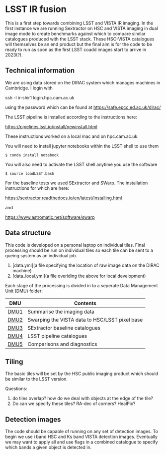 # LSST IR fusion

This is a first step towards combining LSST and VISTA IR imaging. In the first instance we are running Sextractor on HSC and VISTA imaging in dual image mode to create benchmarks against which to compare similar catalogues produced with the LSST stack. These HSC-VISTA catalogues will themselves be an end product but the final aim is for the code to be ready to run as soon as the first LSST coadd images start to arrive in 2023(?).

## Technical information

We are using data stored on the DIRAC system which manages machines in Cambridge. I login with 

ssh -l ir-shir1 login.hpc.cam.ac.uk

using the password which can be found at https://safe.epcc.ed.ac.uk/dirac/

The LSST pipeline is installed according to the instructions here:

https://pipelines.lsst.io/install/newinstall.html

These instructions worked on a local mac and on hpc.cam.ac.uk.

You will need to install jupyter notebooks within the LSST shell to use them

```Shell
$ conda install notebook
```

You will also need to activate the LSST shell anytime you use the software

```Shell
$ source loadLSST.bash
```

For the baseline tests we used SExtractor and SWarp. The installation instructions for which are here:

https://sextractor.readthedocs.io/en/latest/Installing.html

and 

https://www.astromatic.net/software/swarp


## Data structure

This code is developed on a personal laptop on individual tiles. Final processing should be run on individual tiles so each tile can be sent to a queing system as an individual job. 

1. [data.yml](a file specifying the location of raw image data on the DIRAC machine)
2. [data_local.yml](a file overiding the above for local development)

Each stage of the processing is divided in to a seperate Data Management Unit (DMU) folder:

 DMU               |  Contents
-------------------|------------------------------------------
 [DMU1](dmu1)      |  Summarise the imaging data
 [DMU2](dmu2)      |  Swarping the VISTA data to HSC/LSST pixel base
 [DMU3](dmu3)      |  SExtractor baseline catalogues
 [DMU4](dmu4)      |  LSST pipeline catalogues
 [DMU5](dmu5)      |  Comparisons and diagnostics


## Tiling

The basic tiles will be set by the HSC public imaging product which should be similar to the LSST version. 

Questions: 

1) do tiles overlap? how do we deal with objects at the edge of the tile?
2) Do can we specify these tiles? RA-dec of corners? HealPix?

## Detection images

The code should be capable of running on any set of detection images. To begin we use i band HSC and Ks band VISTA detection images. Eventually we may want to apply all and use flags in a combined catalogue to specify which bands a given object is detected in.

